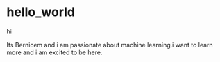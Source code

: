 # hello_world
hi 

Its Bernicem and i am passionate about machine learning.i want
to learn more and i am excited to be here.
